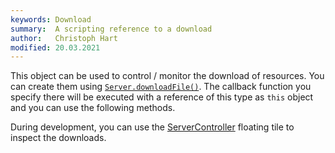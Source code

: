 ```yaml
---
keywords: Download
summary:  A scripting reference to a download
author:   Christoph Hart
modified: 20.03.2021
---
```

  
This object can be used to control / monitor the download of resources. You can create them using [`Server.downloadFile()`](/scripting/scripting-api/server#downloadfile). The callback function you specify there will be executed with a reference of this type as `this` object and you can use the following methods.

During development, you can use the [ServerController](/ui-components/floating-tiles/hise/servercontroller) floating tile to inspect the downloads. 